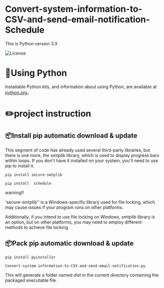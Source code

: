 # Convert-system-information-to-CSV-and-send-email-notification-Schedule

This is Python version 3.X

![License](https://img.shields.io/pypi/pyversions/3)


🚀Using Python
====
Installable Python kits, and information about using Python, are available at [python.org](https://www.python.org/)。

✏️project instruction
====

📦Install
pip automatic download & update
-------
This segment of code has already used several third-party libraries, but there is one more, the smtplib library, which is used to display progress bars within loops. If you don't have it installed on your system, you'll need to use pip to install it.
```
pip install secure-smtplib
```
```
pip install  schedule
```
warning!!

'secure-smtplib'' is a Windows-specific library used for file locking, which may cause issues if your program runs on other platforms.

Additionally, if you intend to use file locking on Windows, smtplib library is an option, but on other platforms, you may need to employ different methods to achieve file locking.

📦Pack
pip automatic download & update
-------
```
pip install pyinstaller
```
```
Convert-system-information-to-CSV-and-send-email-notification.py
```
This will generate a folder named dist in the current directory containing the packaged executable file.
